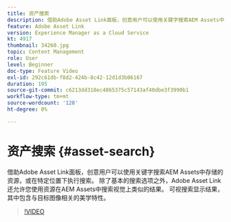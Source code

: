 ```yaml
---
title: 资产搜索
description: 借助Adobe Asset Link面板，创意用户可以使用关键字搜索AEM Assets中存储的资源，或在特定位置下执行搜索。 除了基本的搜索选项之外，Adobe Asset Link还允许您使用资源在AEM Assets中搜索视觉上类似的结果。 可视搜索显示结果，其中包含与目标图像相关的美学特性。
feature: Adobe Asset Link
version: Experience Manager as a Cloud Service
kt: 4917
thumbnail: 34260.jpg
topic: Content Management
role: User
level: Beginner
doc-type: Feature Video
exl-id: 292c61db-f8d2-424b-8c42-12d1d3b06167
duration: 195
source-git-commit: c6213dd318ec4865375c57143af40dbe3f3990b1
workflow-type: tm+mt
source-wordcount: '128'
ht-degree: 0%

---
```


# 资产搜索 {#asset-search}

借助Adobe Asset Link面板，创意用户可以使用关键字搜索AEM Assets中存储的资源，或在特定位置下执行搜索。 除了基本的搜索选项之外，Adobe Asset Link还允许您使用资源在AEM Assets中搜索视觉上类似的结果。 可视搜索显示结果，其中包含与目标图像相关的美学特性。

>[!VIDEO](https://video.tv.adobe.com/v/34260?quality=12&learn=on)
